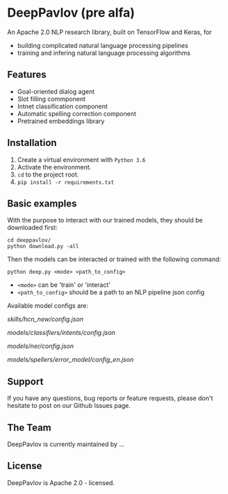 # DeepPavlov (pre alfa)
An Apache 2.0 NLP research library, built on TensorFlow and Keras, for 
 * building complicated natural language processing pipelines
 * training and infering natural language processing algorithms
 
## Features
 * Goal-oriented dialog agent
 * Slot filling commponent
 * Intnet classification component
 * Automatic spelling correction component
 * Pretrained embeddings library

## Installation
1. Create a virtual environment with `Python 3.6`
2. Activate the environment.
3. `cd` to the project root.
4. `pip install -r requirements.txt`

## Basic examples
With the purpose to interact with our trained models, they should be downloaded first:

```
cd deeppavlov/
python download.py -all
```

Then the models can be interacted or trained with the following command:

```
python deep.py <mode> <path_to_config>
```
* `<mode>` can be 'train' or 'interact'
* `<path_to_config>` should be a path to an NLP pipeline json config

Available model configs are:

*skills/hcn_new/config.json*

*models/classifiers/intents/config.json*

*models/ner/config.json*

*models/spellers/error_model/config_en.json*

## Support

If you have any questions, bug reports or feature requests, please don't hesitate to post on our Github Issues page.

## The Team

DeepPavlov is currently maintained by ...

## License

DeepPavlov is Apache 2.0 - licensed.

